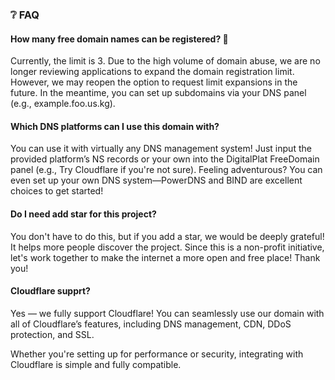 ### ❔ FAQ

#### How many free domain names can be registered? 🚀  
Currently, the limit is 3. Due to the high volume of domain abuse, we are no longer reviewing applications to expand the domain registration limit. However, we may reopen the option to request limit expansions in the future. In the meantime, you can set up subdomains via your DNS panel (e.g., example.foo.us.kg).

#### Which DNS platforms can I use this domain with?  
You can use it with virtually any DNS management system! Just input the provided platform’s NS records or your own into the DigitalPlat FreeDomain panel (e.g., Try Cloudflare if you're not sure). Feeling adventurous? You can even set up your own DNS system—PowerDNS and BIND are excellent choices to get started!

#### Do I need add star for this project?
You don't have to do this, but if you add a star, we would be deeply grateful! It helps more people discover the project. Since this is a non-profit initiative, let's work together to make the internet a more open and free place! Thank you!

#### Cloudflare supprt?
Yes — we fully support Cloudflare!
You can seamlessly use our domain with all of Cloudflare’s features, including DNS management, CDN, DDoS protection, and SSL.

Whether you're setting up for performance or security, integrating with Cloudflare is simple and fully compatible.
